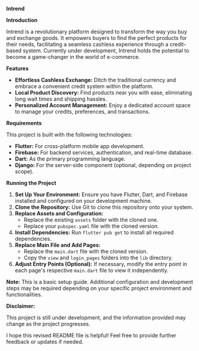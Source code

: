 **Intrend**

**Introduction**

Intrend is a revolutionary platform designed to transform the way you buy and exchange goods. It empowers buyers to find the perfect products for their needs, facilitating a seamless cashless experience through a credit-based system. Currently under development, Intrend holds the potential to become a game-changer in the world of e-commerce.

**Features**

* **Effortless Cashless Exchange:** Ditch the traditional currency and embrace a convenient credit system within the platform.
* **Local Product Discovery:** Find products near you with ease, eliminating long wait times and shipping hassles.
* **Personalized Account Management:** Enjoy a dedicated account space to manage your credits, preferences, and transactions.

**Requirements**

This project is built with the following technologies:

* **Flutter:** For cross-platform mobile app development.
* **Firebase:** For backend services, authentication, and real-time database.
* **Dart:** As the primary programming language.
* **Django:** For the server-side component (optional, depending on project scope).

**Running the Project**

1. **Set Up Your Environment:** Ensure you have Flutter, Dart, and Firebase installed and configured on your development machine.
2. **Clone the Repository:** Use Git to clone this repository onto your system.
3. **Replace Assets and Configuration:**
    * Replace the existing `assets` folder with the cloned one.
    * Replace your `pubspec.yaml` file with the cloned version.
4. **Install Dependencies:** Run `flutter pub get` to install all required dependencies.
5. **Replace Main File and Add Pages:**
    * Replace the `main.dart` file with the cloned version.
    * Copy the `view` and `login_pages` folders into the `lib` directory.
6. **Adjust Entry Points (Optional):** If necessary, modify the entry point in each page's respective `main.dart` file to view it independently.

**Note:** This is a basic setup guide. Additional configuration and development steps may be required depending on your specific project environment and functionalities.


**Disclaimer:**

This project is still under development, and the information provided may change as the project progresses.

I hope this revised README file is helpful! Feel free to provide further feedback or updates if needed.




